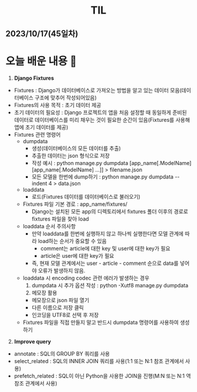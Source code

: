 # <center>TIL<center>
## 2023/10/17(45일차)

# 오늘 배운 내용 :memo:

1. **Django Fixtures**
  - Fixtures : Django가 데이터베이스로 가져오는 방법을 알고 있는 데이터 모음(데이터베이스 구조에 맞추어 작성되어있음)
  - Fixtures의 사용 목적 : 초기 데이터 제공
  - 초기 데이터의 필요성 : Django 프로젝트의 앱을 처음 설정할 때 동일하게 준비된 데이터로 데이터베이스를 미리 채우는 것이 필요한 순간이 있음(Fixtures를 사용해 앱에 초기 데이터를 제공)
  - Fixtures 관련 명령어
    - dumpdata
      - 생성(데이터베이스의 모든 데이터를 추출)
      - 추출한 데이터는 json 형식으로 저장
      - 작성 예시 : python manage.py dumpdata [app_name[.ModelName] [app_name[.ModelName] ...]] > filename.json
      - 모든 모델을 한번에 dump하기 : python manage.py dumpdata --indent 4 > data.json
    - loaddata
      - 로드(Fixtures 데이터를 데이터베이스로 불러오기)
    - Fixtures 파일 기본 경로 : app_name/fixtures/
      - Django는 설치된 모든 app의 디렉토리에서 fixtures 폴더 이후의 경로로 fixtures 파일을 찾아 load
    - loaddata 순서 주의사항
      - 만약 loaddata를 한번에 실행하지 않고 하나씩 실행한다면 모델 관계에 따라 load하는 순서가 중요할 수 있음
        - comment는 article에 대한 key 및 user에 대한 key가 필요
        - article은 user에 대한 key가 필요
      - 즉, 현재 모델 관계에서는 user - article - comment 순으로 data를 넣어야 오류가 발생하지 않음.
    - loaddata 시 encoding codec 관련 에러가 발생하는 경우
      1. dumpdata 시 추가 옵션 작성 : python -Xutf8 manage.py dumpdata
      2. 메모장 활용
        - 메모장으로 json 파일 열기
        - 다른 이름으로 저장 클릭
        - 인코딩을 UTF8로 선택 후 저장
    - Fixtures 파일을 직접 만들지 말고 반드시 dumpdata 명령어를 사용하여 생성하기

2. **Improve query**
  - annotate : SQL의 GROUP BY 쿼리를 사용
  - select_related : SQL의 INNER JOIN 쿼리를 사용(1:1 또는 N:1 참조 관계에서 사용)
  - prefetch_related : SQL이 아닌 Python을 사용한 JOIN을 진행(M:N 또는 N:1 역참조 관계에서 사용)
  
